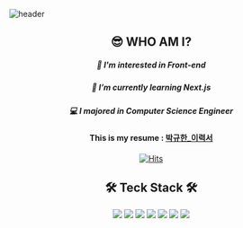 
![header](https://capsule-render.vercel.app/api?type=transparent&height=300&section=header&text=Gyuhan%20Park&fontSize=80&fontColor=4FACF9)

<div align='center'>
 
## 😎  WHO AM I?

##### 🤔 I'm interested in Front-end

##### 🌱 I’m currently learning Next.js

##### 💻 I majored in Computer Science Engineer

#### This is my resume : [박규한_이력서](https://drive.google.com/file/d/1nQWnFDjqcIAqTjzgR07qk_s2LpTlH1Er/view?usp=sharing)

[![Hits](https://hits.seeyoufarm.com/api/count/incr/badge.svg?url=https%3A%2F%2Fgithub.com%2Frbgksqkr&count_bg=%2379C83D&title_bg=%23555555&icon=&icon_color=%23E7E7E7&title=hits&edge_flat=false)](https://hits.seeyoufarm.com)


## 🛠️ Teck Stack 🛠️
<img src="https://img.shields.io/badge/HTML5-E34F26?style=flat&logo=HTML5&logoColor=white"> <img src="https://img.shields.io/badge/CSS3-1572B6?style=flat&logo=CSS3&logoColor=white">
<img src="https://img.shields.io/badge/JavaScript-F7DF1E?style=flat&logo=Javascript&logoColor=white"/>
<img src="https://img.shields.io/badge/TypeScript-3178C6?style=flat&logo=Typescript&logoColor=white"/>
<img src="https://img.shields.io/badge/React-61DAFB?style=flat&logo=react&logoColor=white"/>
<img src="https://img.shields.io/badge/React_Native-61DAFB?style=flat&logo=react&logoColor=white"/>
<img src="https://img.shields.io/badge/Next.js-000000?style=flat&logo=Next.js&logoColor=white"/>
</div>
